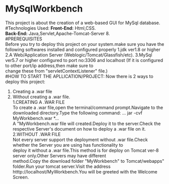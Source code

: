 # MySqlWorkbench
This project is about the creation of a web-based GUI for MySql database.
#Technologies Used:
  **Front-End:** Html,CSS.  
  **Back-End:** Java,Servlet,Apache-Tomcat-Server 8.  
#PREREQUISITES  
   Before you try to deploy this project on your system.make sure you have the following softwares installed and configured properly
    1.jdk ver1.8 or higher
    2.A Web/Application Server (Weblogic/Tomcat/Glassfish/etc).
    3.MySql ver5.7 or higher configured to port no:3306 and localhost (If it is configured to other port/ip address,then make sure to  
    change these from "servletContextListener" file.)  
#HOW TO START THE APLLICATION/PROJECT:
Now there is 2 ways to deploy this project:  
1. Creating a .war file  
2. Without creating a .war file.  
1.CREATING A .WAR FILE  
To create a .war file,open the terminal/command prompt.Navigate to the downloaded directory.Type the following command:
... jar -cvf MyWorkbench.war *...  
A "MyWorkbench.war file will created.Deploy it to the server.Check the respective Server's document on how to deploy a .war 
file on it.  
2.WITHOUT .WAR FILE  
Not every server support the deployment without .war file.Check whether the Server you are using has functionality to       
deploy it without a .war file.This method is for deploy on Tomcat ver-8 server only.Other Servers may have different       
method.Copy the download folder "MyWorkbench" to Tomcat/webapps" folder.Run your tomcat server.Visit the address           
htttp://localhost/MyWorkbench.You will be greeted with the Welcome Screen.

